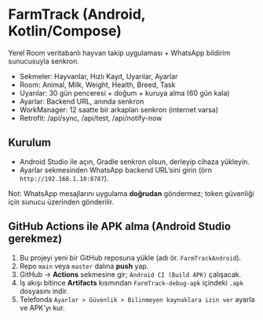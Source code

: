 # FarmTrack (Android, Kotlin/Compose)

Yerel Room veritabanlı hayvan takip uygulaması + WhatsApp bildirim sunucusuyla senkron.
- Sekmeler: Hayvanlar, Hızlı Kayıt, Uyarılar, Ayarlar
- Room: Animal, Milk, Weight, Health, Breed, Task
- Uyarılar: 30 gün penceresi + doğum + kuruya alma (60 gün kala)
- Ayarlar: Backend URL, anında senkron
- WorkManager: 12 saatte bir arkaplan senkron (internet varsa)
- Retrofit: /api/sync, /api/test, /api/notify-now

## Kurulum
- Android Studio ile açın, Gradle senkron olsun, derleyip cihaza yükleyin.
- Ayarlar sekmesinden WhatsApp backend URL’sini girin (örn `http://192.168.1.10:8787`).

Not: WhatsApp mesajlarını uygulama **doğrudan** göndermez; token güvenliği için sunucu üzerinden gönderilir.


## GitHub Actions ile APK alma (Android Studio gerekmez)
1) Bu projeyi yeni bir GitHub reposuna yükle (adı ör. `FarmTrackAndroid`).
2) Repo `main` veya `master` dalına **push** yap.
3) GitHub → **Actions** sekmesine gir; `Android CI (Build APK)` çalışacak.
4) İş akışı bitince **Artifacts** kısmından `FarmTrack-debug-apk` içindeki `.apk` dosyasını indir.
5) Telefonda `Ayarlar > Güvenlik > Bilinmeyen kaynaklara izin ver` ayarla ve APK'yı kur.

